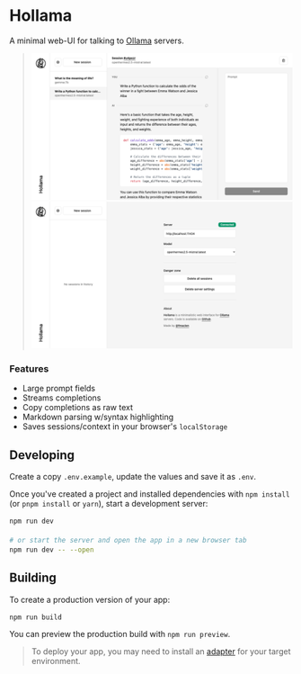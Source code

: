# Hollama

A minimal web-UI for talking to [Ollama](https://github.com/jmorganca/ollama/) servers.

> ![session](docs/session.png)
> ![settings](docs/settings.png)


### Features

- Large prompt fields
- Streams completions
- Copy completions as raw text
- Markdown parsing w/syntax highlighting
- Saves sessions/context in your browser's `localStorage`

## Developing

Create a copy `.env.example`, update the values and save it as `.env`. 

Once you've created a project and installed dependencies with `npm install` (or `pnpm install` or `yarn`), start a development server:

```bash
npm run dev

# or start the server and open the app in a new browser tab
npm run dev -- --open
```

## Building

To create a production version of your app:

```bash
npm run build
```

You can preview the production build with `npm run preview`.

> To deploy your app, you may need to install an [adapter](https://kit.svelte.dev/docs/adapters) for your target environment.
